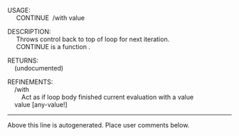USAGE:  
&nbsp;&nbsp;&nbsp;&nbsp;&nbsp;CONTINUE&nbsp;&nbsp;/with&nbsp;value  
  
DESCRIPTION:  
&nbsp;&nbsp;&nbsp;&nbsp;&nbsp;Throws&nbsp;control&nbsp;back&nbsp;to&nbsp;top&nbsp;of&nbsp;loop&nbsp;for&nbsp;next&nbsp;iteration.  
&nbsp;&nbsp;&nbsp;&nbsp;&nbsp;CONTINUE&nbsp;is&nbsp;a&nbsp;function&nbsp;.  
  
RETURNS:  
&nbsp;&nbsp;&nbsp;&nbsp;(undocumented)  
  
REFINEMENTS:  
&nbsp;&nbsp;&nbsp;&nbsp;/with  
&nbsp;&nbsp;&nbsp;&nbsp;&nbsp;&nbsp;&nbsp;&nbsp;Act&nbsp;as&nbsp;if&nbsp;loop&nbsp;body&nbsp;finished&nbsp;current&nbsp;evaluation&nbsp;with&nbsp;a&nbsp;value  
&nbsp;&nbsp;&nbsp;&nbsp;value&nbsp;[any-value!]  
___
Above this line is autogenerated. Place user comments below.